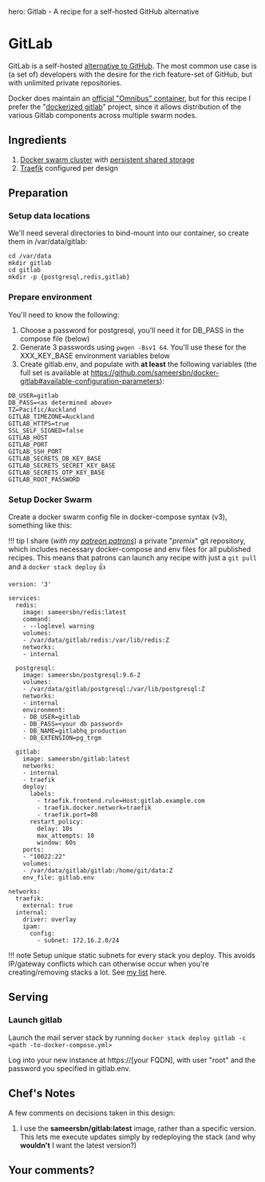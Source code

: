 hero: Gitlab - A recipe for a self-hosted GitHub alternative

# GitLab

GitLab is a self-hosted [alternative to GitHub](https://about.gitlab.com/comparison/). The most common use case is (a set of) developers with the desire for the rich feature-set of GitHub, but with unlimited private repositories.

Docker does maintain an [official "Omnibus" container](https://docs.gitlab.com/omnibus/docker/README.html), but for this recipe I prefer the "[dockerized gitlab](https://github.com/sameersbn/docker-gitlab)" project, since it allows distribution of the various Gitlab components across multiple swarm nodes.

## Ingredients

1. [Docker swarm cluster](/ha-docker-swarm/design/) with [persistent shared storage](/ha-docker-swarm/shared-storage-ceph.md)
2. [Traefik](/ha-docker-swarm/traefik) configured per design

## Preparation

### Setup data locations

We'll need several directories to bind-mount into our container, so create them in /var/data/gitlab:

```
cd /var/data
mkdir gitlab
cd gitlab
mkdir -p {postgresql,redis,gitlab}
```

### Prepare environment

You'll need to know the following:

1. Choose a password for postgresql, you'll need it for DB_PASS in the compose file (below)
2. Generate 3 passwords using ```pwgen -Bsv1 64```. You'll use these for the XXX_KEY_BASE environment variables below
2. Create gitlab.env, and populate with **at least** the following variables (the full set is available at https://github.com/sameersbn/docker-gitlab#available-configuration-parameters):
```
DB_USER=gitlab
DB_PASS=<as determined above>
TZ=Pacific/Auckland
GITLAB_TIMEZONE=Auckland
GITLAB_HTTPS=true
SSL_SELF_SIGNED=false
GITLAB_HOST
GITLAB_PORT
GITLAB_SSH_PORT
GITLAB_SECRETS_DB_KEY_BASE
GITLAB_SECRETS_SECRET_KEY_BASE
GITLAB_SECRETS_OTP_KEY_BASE
GITLAB_ROOT_PASSWORD
```

### Setup Docker Swarm

Create a docker swarm config file in docker-compose syntax (v3), something like this:

!!! tip
    I share (_with my [patreon patrons](https://www.patreon.com/funkypenguin)_) a private "_premix_" git repository, which includes necessary docker-compose and env files for all published recipes. This means that patrons can launch any recipe with just a ```git pull``` and a ```docker stack deploy``` 👍

````
version: '3'

services:
  redis:
    image: sameersbn/redis:latest
    command:
    - --loglevel warning
    volumes:
    - /var/data/gitlab/redis:/var/lib/redis:Z
    networks:
    - internal

  postgresql:
    image: sameersbn/postgresql:9.6-2
    volumes:
    - /var/data/gitlab/postgresql:/var/lib/postgresql:Z
    networks:
    - internal
    environment:
    - DB_USER=gitlab
    - DB_PASS=<your db password>
    - DB_NAME=gitlabhq_production
    - DB_EXTENSION=pg_trgm

  gitlab:
    image: sameersbn/gitlab:latest
    networks:
    - internal
    - traefik
    deploy:
      labels:
        - traefik.frontend.rule=Host:gitlab.example.com
        - traefik.docker.network=traefik
        - traefik.port=80
      restart_policy:
        delay: 10s
        max_attempts: 10
        window: 60s
    ports:
    - "10022:22"
    volumes:
    - /var/data/gitlab/gitlab:/home/git/data:Z
    env_file: gitlab.env

networks:
  traefik:
    external: true
  internal:
    driver: overlay
    ipam:
      config:
        - subnet: 172.16.2.0/24
````

!!! note
    Setup unique static subnets for every stack you deploy. This avoids IP/gateway conflicts which can otherwise occur when you're creating/removing stacks a lot. See [my list](/reference/networks/) here.







## Serving

### Launch gitlab

Launch the mail server stack by running ```docker stack deploy gitlab -c <path -to-docker-compose.yml>```

Log into your new instance at https://[your FQDN], with user "root" and the password you specified in gitlab.env.


## Chef's Notes

A few comments on decisions taken in this design:

1. I use the **sameersbn/gitlab:latest** image, rather than a specific version. This lets me execute updates simply by redeploying the stack (and why **wouldn't** I want the latest version?)


## Your comments?
